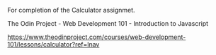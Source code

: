For completion of the Calculator assignmet.

The Odin Project - Web Development 101 -  Introduction to Javascript

https://www.theodinproject.com/courses/web-development-101/lessons/calculator?ref=lnav

